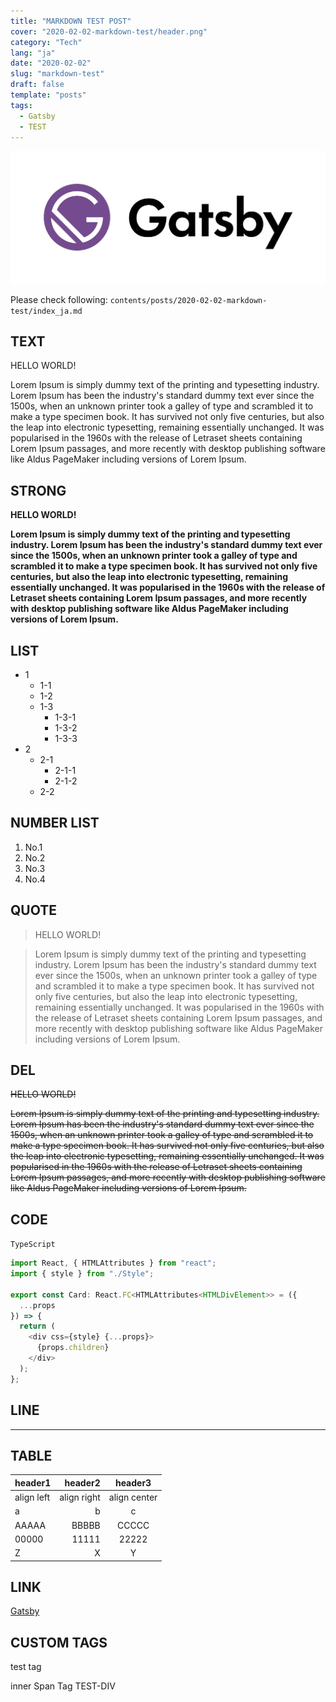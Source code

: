 ```yaml
---
title: "MARKDOWN TEST POST"
cover: "2020-02-02-markdown-test/header.png"
category: "Tech"
lang: "ja"
date: "2020-02-02"
slug: "markdown-test"
draft: false
template: "posts"
tags:
  - Gatsby
  - TEST
---
```


![Gatsby](./gatsby.png)

Please check following:
`contents/posts/2020-02-02-markdown-test/index_ja.md`

## TEXT

HELLO WORLD!

Lorem Ipsum is simply dummy text of the printing and typesetting industry. Lorem Ipsum has been the industry's standard dummy text ever since the 1500s, when an unknown printer took a galley of type and scrambled it to make a type specimen book. It has survived not only five centuries, but also the leap into electronic typesetting, remaining essentially unchanged. It was popularised in the 1960s with the release of Letraset sheets containing Lorem Ipsum passages, and more recently with desktop publishing software like Aldus PageMaker including versions of Lorem Ipsum.

## STRONG

**HELLO WORLD!**

**Lorem Ipsum is simply dummy text of the printing and typesetting industry. Lorem Ipsum has been the industry's standard dummy text ever since the 1500s, when an unknown printer took a galley of type and scrambled it to make a type specimen book. It has survived not only five centuries, but also the leap into electronic typesetting, remaining essentially unchanged. It was popularised in the 1960s with the release of Letraset sheets containing Lorem Ipsum passages, and more recently with desktop publishing software like Aldus PageMaker including versions of Lorem Ipsum.**

## LIST

- 1
  - 1-1
  - 1-2
  - 1-3
    - 1-3-1
    - 1-3-2
    - 1-3-3
- 2
  - 2-1
    - 2-1-1
    - 2-1-2
  - 2-2

## NUMBER LIST

1. No.1
1. No.2
1. No.3
1. No.4

## QUOTE

> HELLO WORLD!

> Lorem Ipsum is simply dummy text of the printing and typesetting industry. Lorem Ipsum has been the industry's standard dummy text ever since the 1500s, when an unknown printer took a galley of type and scrambled it to make a type specimen book. It has survived not only five centuries, but also the leap into electronic typesetting, remaining essentially unchanged. It was popularised in the 1960s with the release of Letraset sheets containing Lorem Ipsum passages, and more recently with desktop publishing software like Aldus PageMaker including versions of Lorem Ipsum.

## DEL

~~HELLO WORLD!~~

~~Lorem Ipsum is simply dummy text of the printing and typesetting industry. Lorem Ipsum has been the industry's standard dummy text ever since the 1500s, when an unknown printer took a galley of type and scrambled it to make a type specimen book. It has survived not only five centuries, but also the leap into electronic typesetting, remaining essentially unchanged. It was popularised in the 1960s with the release of Letraset sheets containing Lorem Ipsum passages, and more recently with desktop publishing software like Aldus PageMaker including versions of Lorem Ipsum.~~

## CODE

`TypeScript`

```ts
import React, { HTMLAttributes } from "react";
import { style } from "./Style";

export const Card: React.FC<HTMLAttributes<HTMLDivElement>> = ({
  ...props
}) => {
  return (
    <div css={style} {...props}>
      {props.children}
    </div>
  );
};
```

## LINE

---

## TABLE

| header1    |     header2 |   header3    |
| :--------- | ----------: | :----------: |
| align left | align right | align center |
| a          |           b |      c       |
| AAAAA      |       BBBBB |    CCCCC     |
| 00000      |       11111 |    22222     |
| Z          |           X |      Y       |

## LINK

[Gatsby](https://www.gatsbyjs.org)

## CUSTOM TAGS

<test>test tag</test>

<div class="test-div">
<span class="inner">inner Span Tag</span>
TEST-DIV
</div>
